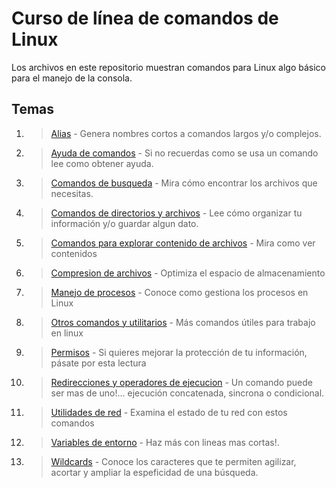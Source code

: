 # Curso de línea de comandos de Linux

Los archivos en este repositorio muestran comandos para Linux algo básico para el manejo de la consola.

## Temas

1. > [Alias](https://github.com/chybeat/platzi-curso-linea-de-comandos-linux/blob/main/alias.md) - Genera nombres cortos a comandos largos y/o complejos.

1. > [Ayuda de comandos](https://github.com/chybeat/platzi-curso-linea-de-comandos-linux/blob/main/ayuda-de-comandos.md) - Si no recuerdas como se usa un comando lee como obtener ayuda.

1. > [Comandos de busqueda](https://github.com/chybeat/platzi-curso-linea-de-comandos-linux/blob/main/comandos-de-busqueda.md) - Mira cómo encontrar los archivos que necesitas.

1. > [Comandos de directorios y archivos](https://github.com/chybeat/platzi-curso-linea-de-comandos-linux/blob/main/comandos-de-directorios-y-archivos.md) - Lee cómo organizar tu información y/o guardar algun dato.

1. > [Comandos para explorar contenido de archivos](https://github.com/chybeat/platzi-curso-linea-de-comandos-linux/blob/main/comandos-explorar-contenido-de-archivos.md) - Mira como ver contenidos
1. > [Compresion de archivos](https://github.com/chybeat/platzi-curso-linea-de-comandos-linux/blob/main/compresion-de-archivos.md) - Optimiza el espacio de almacenamiento

1. > [Manejo de procesos](https://github.com/chybeat/platzi-curso-linea-de-comandos-linux/blob/main/manejo-de-procesos.md) - Conoce como gestiona los procesos en Linux

1. > [Otros comandos y utilitarios](https://github.com/chybeat/platzi-curso-linea-de-comandos-linux/blob/main/otros-comandos-y-utilitarios.md) - Más comandos útiles para trabajo en linux
1. > [Permisos](https://github.com/chybeat/platzi-curso-linea-de-comandos-linux/blob/main/permisos.md) - Si quieres mejorar la protección de tu información, pásate por esta lectura
1. > [Redirecciones y operadores de ejecucion](https://github.com/chybeat/platzi-curso-linea-de-comandos-linux/blob/main/redirecciones-y-operadores-de-ejecucion.md) - Un comando puede ser mas de uno!... ejecución concatenada, sincrona o condicional.
1. > [Utilidades de red](https://github.com/chybeat/platzi-curso-linea-de-comandos-linux/blob/main/utilidades-de-red.md) - Examina el estado de tu red con estos comandos
1. > [Variables de entorno](https://github.com/chybeat/platzi-curso-linea-de-comandos-linux/blob/main/variables-de-entorno.md) - Haz más con lineas mas cortas!.
1. > [Wildcards](https://github.com/chybeat/platzi-curso-linea-de-comandos-linux/blob/main/wildcards.md) - Conoce los caracteres que te permiten agilizar, acortar y ampliar la espeficidad de una búsqueda.
